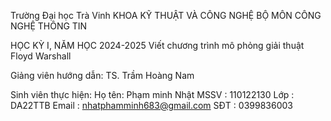 Trường Đại học Trà Vinh
KHOA KỸ THUẬT VÀ CÔNG NGHỆ
BỘ MÔN CÔNG NGHỆ THÔNG TIN

HỌC KỲ I, NĂM HỌC 2024-2025
Viết chương trình mô phỏng giải thuật Floyd Warshall

Giảng viên hướng dẫn:
TS. Trầm Hoàng Nam


Sinh viên thực hiện:
Họ tên: Phạm minh Nhật
MSSV  : 110122130
Lớp   : DA22TTB
Email : nhatphamminh683@gmail.com
SĐT   : 0399836003
